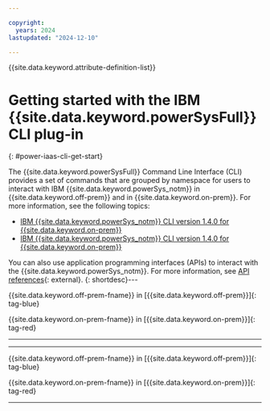 ```yaml
---

copyright:
  years: 2024
lastupdated: "2024-12-10"

---
```


{{site.data.keyword.attribute-definition-list}}

# Getting started with the IBM {{site.data.keyword.powerSysFull}} CLI plug-in
{: #power-iaas-cli-get-start}

The {{site.data.keyword.powerSysFull}} Command Line Interface (CLI) provides a set of commands that are grouped by namespace for users to interact with IBM {{site.data.keyword.powerSys_notm}} in {{site.data.keyword.off-prem}} and in {{site.data.keyword.on-prem}}. For more information, see the following topics:

* [IBM {{site.data.keyword.powerSys_notm}} CLI version 1.4.0 for {{site.data.keyword.on-prem}}](/docs-draft/power-iaas-cli-plugin?topic=power-iaas-cli-plugin-power-iaas-cli-reference-v1)
* [IBM {{site.data.keyword.powerSys_notm}} CLI version 1.4.0 for {{site.data.keyword.on-prem}}](docs-draft/power-iaas-cli-plugin?topic=power-iaas-cli-plugin-power-iaas-cli-on-prem)

You can also use application programming interfaces (APIs) to interact with the {{site.data.keyword.powerSys_notm}}. For more information, see [API references](https://cloud.ibm.com/apidocs/power-cloud){: external}.
{: shortdesc}---

{{site.data.keyword.off-prem-fname}} in [{{site.data.keyword.off-prem}}]{: tag-blue}

{{site.data.keyword.on-prem-fname}} in [{{site.data.keyword.on-prem}}]{: tag-red}

---

---

{{site.data.keyword.off-prem-fname}} in [{{site.data.keyword.off-prem}}]{: tag-blue}

{{site.data.keyword.on-prem-fname}} in [{{site.data.keyword.on-prem}}]{: tag-red}

---
